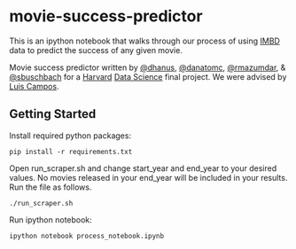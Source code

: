 # movie-success-predictor

This is an ipython notebook that walks through our process of using [IMBD](http://www.imdb.com/) data to predict the success of any given movie.

Movie success predictor written by [@dhanus](http://github.com/dhanus), [@danatomc](http://github.com/danatomc), [@rmazumdar](http://github.com/rmazumdar), &amp;  [@sbuschbach](http://github.com/sbuschbach) for a [Harvard](http://www.harvard.edu/) [Data Science](http://cs109.org) final project. We were advised by [Luis Campos](http://github.com/lfcampos).

## Getting Started

Install required python packages:
<pre><code>pip install -r requirements.txt</code></pre>


Open run_scraper.sh and change start_year and end_year to your desired values. No movies released in your end_year will be included in your results. Run the file as follows. 
<pre><code>./run_scraper.sh </code></pre>

Run ipython notebook:
<pre><code>ipython notebook process_notebook.ipynb</code></pre>
